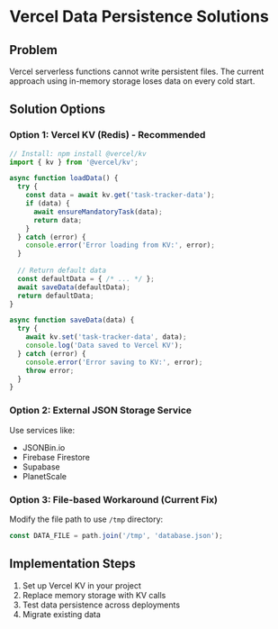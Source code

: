 # Vercel Data Persistence Solutions

## Problem
Vercel serverless functions cannot write persistent files. The current approach using in-memory storage loses data on every cold start.

## Solution Options

### Option 1: Vercel KV (Redis) - Recommended
```javascript
// Install: npm install @vercel/kv
import { kv } from '@vercel/kv';

async function loadData() {
  try {
    const data = await kv.get('task-tracker-data');
    if (data) {
      await ensureMandatoryTask(data);
      return data;
    }
  } catch (error) {
    console.error('Error loading from KV:', error);
  }
  
  // Return default data
  const defaultData = { /* ... */ };
  await saveData(defaultData);
  return defaultData;
}

async function saveData(data) {
  try {
    await kv.set('task-tracker-data', data);
    console.log('Data saved to Vercel KV');
  } catch (error) {
    console.error('Error saving to KV:', error);
    throw error;
  }
}
```

### Option 2: External JSON Storage Service
Use services like:
- JSONBin.io
- Firebase Firestore
- Supabase
- PlanetScale

### Option 3: File-based Workaround (Current Fix)
Modify the file path to use `/tmp` directory:
```javascript
const DATA_FILE = path.join('/tmp', 'database.json');
```

## Implementation Steps
1. Set up Vercel KV in your project
2. Replace memory storage with KV calls
3. Test data persistence across deployments
4. Migrate existing data